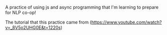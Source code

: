 A practice of using js and async programming that I'm learning to prepare for NLP co-op!

The tutorial that this practice came from (https://www.youtube.com/watch?v=_8V5o2UHG0E&t=1220s)
